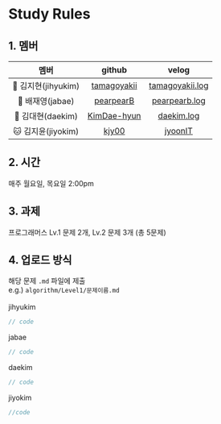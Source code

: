 # Study Rules
## 1. 멤버
|멤버|github|velog|
|:--:|:--:|:--:|
|🐥 김지현(jihyukim)|[tamagoyakii](https://github.com/tamagoyakii)|[tamagoyakii.log](https://velog.io/@tamagoyakii)|
|🐰 배재영(jabae)|[pearpearB](https://github.com/pearpearB)|[pearpearb.log](https://velog.io/@pearpearb)|
|🐻 김대현(daekim)|[KimDae-hyun](https://github.com/KimDae-hyun)|[daekim.log](https://velog.io/@dev_kdh)|
|🐱 김지윤(jiyokim)|[kjy00](https://github.com/kjy00)|[jyoonIT](https://jyoonit.tistory.com/)|
## 2. 시간
매주 월요일, 목요일 2:00pm
## 3. 과제
프로그래머스 Lv.1 문제 2개, Lv.2 문제 3개 (총 5문제)
## 4. 업로드 방식
해당 문제 `.md` 파일에 제출<br>
e.g.) `algorithm/Level1/문제이름.md`<br><br>
jihyukim
```js
// code
```
jabae
```js
// code
```
daekim
```js
// code
```
jiyokim
```js
//code
```
